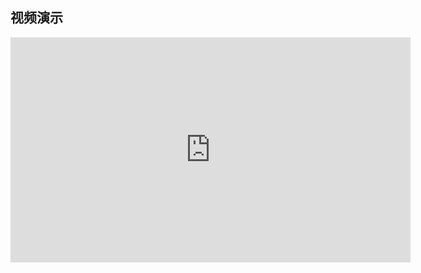 ## 视频演示

<iframe src="https://player.bilibili.com/player.html?bvid=BV1D3L3zBEEA&page=1" width="640" height="360" frameborder="0" allowfullscreen></iframe>
